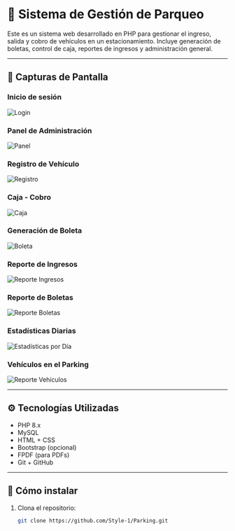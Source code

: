 # 🚗 Sistema de Gestión de Parqueo

Este es un sistema web desarrollado en PHP para gestionar el ingreso, salida y cobro de vehículos en un estacionamiento. Incluye generación de boletas, control de caja, reportes de ingresos y administración general.

---

## 📸 Capturas de Pantalla

### Inicio de sesión
![Login](img/login.png)

### Panel de Administración
![Panel](img/panel-administracion.png)

### Registro de Vehículo
![Registro](img/registro.png)

### Caja - Cobro
![Caja](img/caja.png)

### Generación de Boleta
![Boleta](img/boleta.png)

### Reporte de Ingresos
![Reporte Ingresos](img/reporte%20-%20ingresos.png)

### Reporte de Boletas
![Reporte Boletas](img/reporte%20-%20boletas.png)

### Estadísticas Diarias
![Estadísticas por Día](img/estadisticas%20por%20dia.png)

### Vehículos en el Parking
![Reporte Vehículos](img/reporte-de-vehiculos-%20en-parking.png)

---

## ⚙️ Tecnologías Utilizadas

- PHP 8.x
- MySQL
- HTML + CSS
- Bootstrap (opcional)
- FPDF (para PDFs)
- Git + GitHub

---

## 🚀 Cómo instalar

1. Clona el repositorio:
   ```bash
   git clone https://github.com/Style-1/Parking.git
